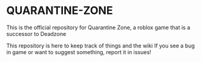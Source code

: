 # QUARANTINE-ZONE
This is the official repository for Quarantine Zone, a roblox game that is a successor to Deadzone

This repository is here to keep track of things and the wiki
If you see a bug in game or want to suggest something, report it in issues!
